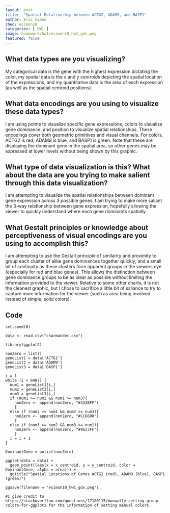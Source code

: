 ```yaml
---
layout: post
title:  "Spatial Relationship between ACTG2, ADAM9, and BASP1"
author: Eric Simon
jhed: esimon10
categories: [ HW1 ]
image: homework/hw1/esimon10_hw1_gdv.png
featured: false
---
```


## What data types are you visualizing?
My categorical data is the gene with the highest expression dictating the color, my spatial data is the x and y centroids depicting the spatial location of the expressions, and my quantitative data is the area of each expression (as well as the spatial centroid positions).

## What data encodings are you using to visualize these data types?
I am using points to visualize specific gene expressions, colors to visualize gene dominance, and position to visualize spatial relationships. These encodings cover both geometric primitives and visual channels. For colors, ACTG2 is red, ADAM9 is blue, and BASP1 is green. Note that these are displaying the dominant gene in the spatial area, so other genes may be expressed at lower levels without being shown by this graphic.

## What type of data visualization is this? What about the data are you trying to make salient through this data visualization? 
I am attempting to visualize the spatial relationships between dominant gene expression across 3 possible genes. I am trying to make more saliant the 3-way relationship between gene expression, hopefully allowing the viewer to quickly understand where each gene dominants spatially.

## What Gestalt principles or knowledge about perceptiveness of visual encodings are you using to accomplish this?
I am attempting to use the Gestalt principle of similarity and proximity to group each cluster of alike gene dominances together quickly, and a small bit of continuity as these clusters form apparent groups in the viewers eye (especially for red and blue genes). This allows the distinction between gene dominance groups to be as clear as possible without limiting the information provided to the viewer. Relative to some other charts, it is not the cleanest graphic, but I chose to sacrifice a little bit of saliance to try to capture more information for the viewer (such as area being involved instead of simple, solid colors).

## Code

```{r}
set.seed(0)

data <- read.csv("charmander.csv")

library(ggplot2)
  
nonZero = list()
geneList1 = data['ACTG2']
geneList2 = data['ADAM9']
geneList3 = data['BASP1']

i = 1
while (i < 8487) {
  num1 = geneList1[i,]
  num2 = geneList2[i,]
  num3 = geneList3[i,]
  if (num1 >= num2 && num1 >= num3){
    nonZero <- append(nonZero, "#333BFF")
    }
  else if (num2 >= num1 && num2 >= num3){
    nonZero <- append(nonZero, "#CC6600")
    }
  else if (num3 >= num2 && num3 >= num1){
    nonZero <- append(nonZero, "#9633FF")
    }
  i = i + 1
}

DominantGene = unlist(nonZero)

ggplot(data = data) +
  geom_point((aes(x = x_centroid, y = y_centroid, color = DominantGene, alpha = area))) +
  ggtitle("Spatial Locations of Genes ACTG2 (red), ADAM9 (blue), BASP1 (green)")

ggsave(filename = 'esimon10_hw1_gdv.png')

#I give credit to https://stackoverflow.com/questions/17180115/manually-setting-group-colors-for-ggplot2 for the information of setting manual colors.

```

